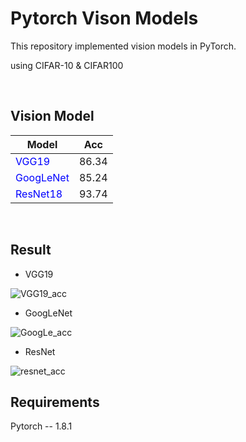 # Pytorch Vison Models<br>



This repository implemented vision models in PyTorch. <br>

using CIFAR-10 & CIFAR100<br>




<br>

## Vision Model
|Model|Acc|
|---|---|
|<span style="color:blue">VGG19</span>|86.34|
|<span style="color:blue">GoogLeNet</span>|85.24|
|<span style="color:blue">ResNet18</span>|93.74|

<br>



## Result



- VGG19

![VGG19_acc](https://user-images.githubusercontent.com/46425982/149648888-95aab72d-7904-4e5f-8386-95406da94e51.png)

- GoogLeNet

![GoogLe_acc](https://user-images.githubusercontent.com/46425982/149659095-49152eb7-57d7-4664-9054-c42d7cfe2132.png)

- ResNet

![resnet_acc](https://user-images.githubusercontent.com/46425982/149684737-3fe4c698-5727-4875-bae7-d2dcfb6e293b.png)

## Requirements<br>
Pytorch -- 1.8.1
